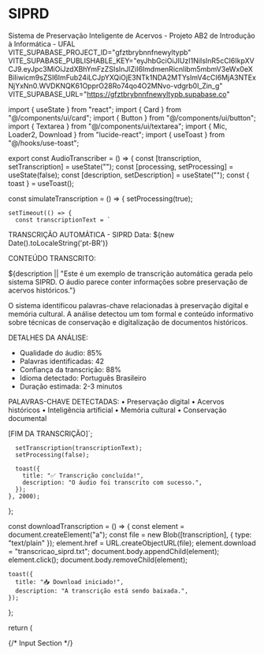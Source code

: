# SIPRD
Sistema de Preservação Inteligente de Acervos - Projeto AB2 de Introdução à Informática - UFAL
VITE_SUPABASE_PROJECT_ID="gfztbrybnnfnewyltypb"
VITE_SUPABASE_PUBLISHABLE_KEY="eyJhbGciOiJIUzI1NiIsInR5cCI6IkpXVCJ9.eyJpc3MiOiJzdXBhYmFzZSIsInJlZiI6ImdmenRicnlibm5mbmV3eWx0eXBiIiwicm9sZSI6ImFub24iLCJpYXQiOjE3NTk1NDA2MTYsImV4cCI6MjA3NTExNjYxNn0.WVDKNQK61OpprO28Ro74qo4O2MNvo-vdgrb0l_Zin_g"
VITE_SUPABASE_URL="https://gfztbrybnnfnewyltypb.supabase.co"

import { useState } from "react";
import { Card } from "@/components/ui/card";
import { Button } from "@/components/ui/button";
import { Textarea } from "@/components/ui/textarea";
import { Mic, Loader2, Download } from "lucide-react";
import { useToast } from "@/hooks/use-toast";

export const AudioTranscriber = () => {
  const [transcription, setTranscription] = useState("");
  const [processing, setProcessing] = useState(false);
  const [description, setDescription] = useState("");
  const { toast } = useToast();

  const simulateTranscription = () => {
    setProcessing(true);
    
    setTimeout(() => {
      const transcriptionText = `
TRANSCRIÇÃO AUTOMÁTICA - SIPRD
Data: ${new Date().toLocaleString('pt-BR')}

CONTEÚDO TRANSCRITO:

${description || "Este é um exemplo de transcrição automática gerada pelo sistema SIPRD. O áudio parece conter informações sobre preservação de acervos históricos."}

O sistema identificou palavras-chave relacionadas à preservação digital e memória cultural. A análise detectou um tom formal e conteúdo informativo sobre técnicas de conservação e digitalização de documentos históricos.

DETALHES DA ANÁLISE:
- Qualidade do áudio: 85%
- Palavras identificadas: 42
- Confiança da transcrição: 88%
- Idioma detectado: Português Brasileiro
- Duração estimada: 2-3 minutos

PALAVRAS-CHAVE DETECTADAS:
• Preservação digital
• Acervos históricos
• Inteligência artificial
• Memória cultural
• Conservação documental

[FIM DA TRANSCRIÇÃO]`;

      setTranscription(transcriptionText);
      setProcessing(false);
      
      toast({
        title: "✅ Transcrição concluída!",
        description: "O áudio foi transcrito com sucesso.",
      });
    }, 2000);
  };

  const downloadTranscription = () => {
    const element = document.createElement("a");
    const file = new Blob([transcription], { type: "text/plain" });
    element.href = URL.createObjectURL(file);
    element.download = "transcricao_siprd.txt";
    document.body.appendChild(element);
    element.click();
    document.body.removeChild(element);
    
    toast({
      title: "📥 Download iniciado!",
      description: "A transcrição está sendo baixada.",
    });
  };

  return (
    <div className="grid md:grid-cols-2 gap-6">
      {/* Input Section */}
      <Card className="p-6 bg-card/50 backdrop-blur-sm border-border/50 shadow-lg">
      
